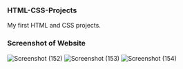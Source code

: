 ### HTML-CSS-Projects
My first HTML and CSS projects.

### Screenshot of Website
![Screenshot (152)](https://user-images.githubusercontent.com/63412921/166096992-d4a46a51-b880-4a8e-9f4d-939082b4bab0.png)
![Screenshot (153)](https://user-images.githubusercontent.com/63412921/166096995-f55459f6-be26-45c9-9315-b406e1aa581a.png)
![Screenshot (154)](https://user-images.githubusercontent.com/63412921/166096996-a3b9c872-a757-4e27-9428-4704184af6fd.png)
